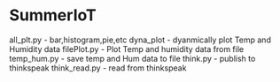 # SummerIoT
all_plt.py - bar,histogram,pie,etc
dyna_plot - dyanmically plot Temp and Humidity data
filePlot.py - Plot Temp and humidity data from file
temp_hum.py - save temp and Hum data to file
think.py - publish to thinkspeak
think_read.py - read from thinkspeak
